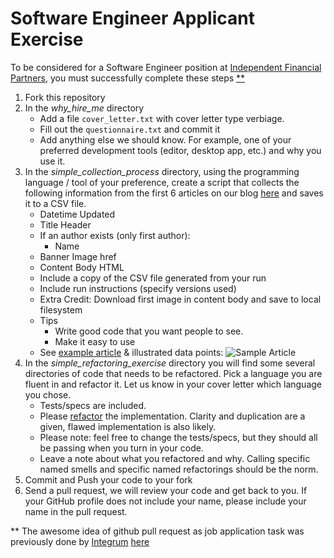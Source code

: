 # Software Engineer Applicant Exercise

To be considered for a Software Engineer position at [Independent Financial Partners](http://www.ifpartners.com), you must successfully complete these steps [**](#footnote)

1. Fork this repository
2. In the *why_hire_me* directory
    * Add a file `cover_letter.txt` with cover letter type verbiage.
    * Fill out the `questionnaire.txt` and commit it
    * Add anything else we should know.  For example, one of your preferred development tools (editor, desktop app, etc.) and why you use it.
3. In the *simple_collection_process* directory, using the programming language / tool of your preference, create a script that collects
the following information from the first 6 articles on our blog [here](http://ifpartners.com/cut-the-wire/) and saves it to a CSV file.
    * Datetime Updated
    * Title Header
    * If an author exists (only first author):
      * Name
    * Banner Image href
    * Content Body HTML
    * Include a copy of the CSV file generated from your run
    * Include run instructions (specify versions used)
    * Extra Credit: Download first image in content body and save to local filesystem
    * Tips
        * Write good code that you want people to see.
        * Make it easy to use
    * See [example article](http://ifpartners.com/not-using-facebook-ads-youre-lunatic/) & illustrated data points:
    ![Sample Article](images/collect_data_points.jpg)
4. In the *simple_refactoring_exercise* directory you will find some several directories of code that needs to be refactored. Pick a language you are fluent in and refactor it. Let us know in your cover letter which language you chose.
    * Tests/specs are included.
    * Please [refactor](http://www.refactoring.com) the implementation. Clarity and duplication are a given, flawed implementation is also likely.
    * Please note: feel free to change the tests/specs, but they should all be passing when you turn in your code.
    * Leave a note about what you refactored and why.  Calling specific named smells and specific named refactorings should be the norm.    
5. Commit and Push your code to your fork
6. Send a pull request, we will review your code and get back to you. If your GitHub profile does not include your name, please include your name in the pull request.



<a name="footnote"></a>** The awesome idea of github pull request as
job application task was previously done by [Integrum](http://integrumtech.com) [here](https://github.com/integrum/job-application)
